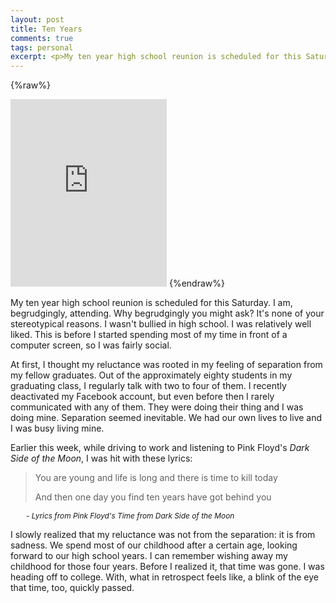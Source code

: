 ```yaml
---
layout: post
title: Ten Years
comments: true
tags: personal
excerpt: <p>My ten year high school reunion is scheduled for this Saturday. I am, begrudgingly, attending.</p>
---
```


{%raw%}
<iframe src="https://widgets.itunes.apple.com/widget.html?c=us&brc=FFFFFF&blc=FFFFFF&trc=FFFFFF&tlc=FFFFFF&d=&t=&m=music&e=album&w=250&h=300&ids=700016575&wt=discovery&partnerId=&affiliate_id=&at=11lLcw&ct=" frameborder=0 style="overflow-x:hidden;overflow-y:hidden;width:250px;height: 300px;border:0px" class="album"></iframe>
{%endraw%}

My ten year high school reunion is scheduled for this Saturday. I am, begrudgingly, attending. Why begrudgingly you might ask? It's none of your stereotypical reasons. I wasn't bullied in high school. I was relatively well liked. This is before I started spending most of my time in front of a computer screen, so I was fairly social.

At first, I thought my reluctance was rooted in my feeling of separation from my fellow graduates. Out of the approximately eighty students in my graduating class, I regularly talk with two to four of them. I recently deactivated my Facebook account, but even before then I rarely communicated with any of them. They were doing their thing and I was doing mine. Separation seemed inevitable. We had our own lives to live and I was busy living mine.

Earlier this week, while driving to work and listening to Pink Floyd's _Dark Side of the Moon_, I was hit with these lyrics:

> You are young and life is long and there is time to kill today
>
> And then one day you find ten years have got behind you

<span style="margin-left: 25px; font-size: 85%;"><em>\- Lyrics from Pink Floyd's Time from Dark Side of the Moon</em></span>

I slowly realized that my reluctance was not from the separation: it is from sadness. We spend most of our childhood after a certain age, looking forward to our high school years. I can remember wishing away my childhood for those four years. Before I realized it, that time was gone. I was heading off to college. With, what in retrospect feels like, a blink of the eye that time, too, quickly passed.